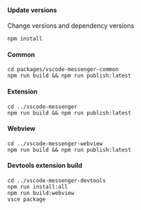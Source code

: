 #### Update versions
Change versions and dependency versions
```
npm install
```

#### Common
```
cd packages/vscode-messenger-common
npm run build && npm run publish:latest
```

#### Extension
```
cd ../vscode-messenger
npm run build && npm run publish:latest
```

#### Webview
```
cd ../vscode-messenger-webview
npm run build && npm run publish:latest
```

#### Devtools extension build
```
cd ../vscode-messenger-devtools
npm run install:all
npm run build:webview
vsce package
```
